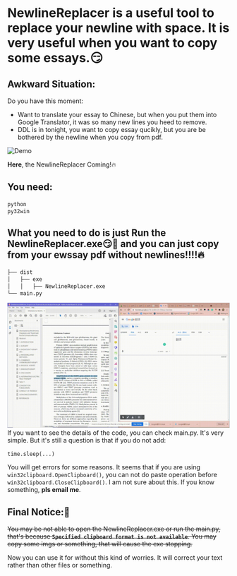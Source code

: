 # NewlineReplacer is a useful tool to replace your newline with space. It is very useful when you want to copy some essays.😏
## Awkward Situation:
Do you have this moment:
* Want to translate your essay to Chinese, but when you put them into Google Translator, it was so many new lines you heed to remove.
* DDL is in tonight, you want to copy essay qucikly, but you are be bothered by the newline when you copy from pdf.

![Demo](img/Google%20Translator%20Problem.gif)

**Here**, the NewlineReplacer Coming!🔥

## You need:
```
python
py32win
```

## What you need to do is just Run the NewlineReplacer.exe😏💖 and you can just copy from your ewssay pdf without newlines!!!!🔥
```
├── dist
│   ├── exe
│   │   ├── NewlineReplacer.exe
└── main.py
```
![Solved](img/Problem%20Solved.gif)
If you want to see the details of the code, you can check main.py. It's very simple.
But it's still a question is that if you do not add:
```
time.sleep(...)
```
You will get errors for some reasons. It seems that if you are using `win32clipboard.OpenClipboard()`, you can not do paste operation before `win32clipboard.CloseClipboard()`. I am not sure about this. If you know something, **pls email me**.

## Final Notice:🚧
~~You may be not able to open the NewlineReplacer.exe or run the main.py, that's because **`Specified clipboard format is not available`**. You may copy some imgs or something, that will cause the exe stopping.~~

Now you can use it for without this kind of worries. It will correct your text rather than other files or something.